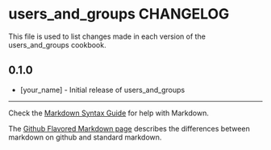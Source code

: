 users_and_groups CHANGELOG
==========================

This file is used to list changes made in each version of the users_and_groups cookbook.

0.1.0
-----
- [your_name] - Initial release of users_and_groups

- - -
Check the [Markdown Syntax Guide](http://daringfireball.net/projects/markdown/syntax) for help with Markdown.

The [Github Flavored Markdown page](http://github.github.com/github-flavored-markdown/) describes the differences between markdown on github and standard markdown.
